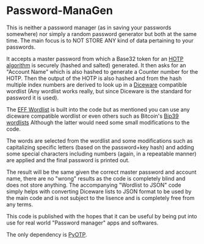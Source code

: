 # Password-ManaGen
This is neither a password manager (as in saving your passwords somewhere) nor simply a random password generator but both at the same time. The main focus is to NOT STORE ANY kind of data pertaining to your passwords.

It accepts a master password from which a Base32 token for an [HOTP algorithm](https://en.wikipedia.org/wiki/HMAC-based_One-Time_Password) is securely (hashed and salted) generated.
It then asks for an "Account Name" which is also hashed to generate a Counter number for the HOTP.
Then the output of the HOTP is also hashed and from the hash multiple index numbers are derived to look up in a [Diceware](https://en.wikipedia.org/wiki/Diceware) compatible wordlist
(Any wordlist works really, but since Diceware is the standard for password it is used).

The [EFF Wordlist](https://www.eff.org/dice) is built into the code but as mentioned you can use any diceware compatible wordlist or even others such as Bitcoin's [Bip39 wordlists](https://github.com/bitcoin/bips/blob/master/bip-0039/bip-0039-wordlists.md) Although the latter would need some small modifications to the code.

The words are selected from the wordlist and some modifications such as capitalizing specific letters (based on the password+key hash) and adding some special characters including numbers (again, in a repeatable manner) are applied and the final password is printed out.

The result will be the same given the correct master password and account name, there are no "wrong" results as the code is completely blind and does not store anything.
The accompanying "Wordlist to JSON" code simply helps with converting Diceware lists to JSON format to be used by the main code and is not subject to the lisence and is completely free from any terms.

This code is published with the hopes that it can be useful by being put into use for real world "Password manager" apps and softwares.

The only dependency is [PyOTP](https://pypi.org/project/pyotp/).
